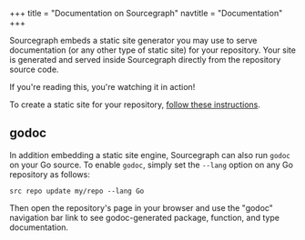 +++
title = "Documentation on Sourcegraph"
navtitle = "Documentation"
+++

Sourcegraph embeds a static site generator you may use to serve documentation
(or any other type of static site) for your repository. Your site is generated and
served inside Sourcegraph directly from the repository source code.

If you're reading this, you're watching it in action!

To create a static site for your repository,
[follow these instructions](https://src.sourcegraph.com/sourcegraph/.tree/platform/apps/docs/README.md).

## godoc

In addition embedding a static site engine, Sourcegraph can also run `godoc` on your
Go source. To enable `godoc`, simply set the `--lang` option on any Go repository as follows:

```
src repo update my/repo --lang Go
```

Then open the repository's page in your browser and use the "godoc"
navigation bar link to see godoc-generated package, function, and type
documentation.
